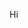 Hi 

<!---
mbaireddy/mbaireddy is a ✨ special ✨ repository because its `README.md` (this file) appears on your GitHub profile.
You can click the Preview link to take a look at your changes.

Commit excersise

--->
